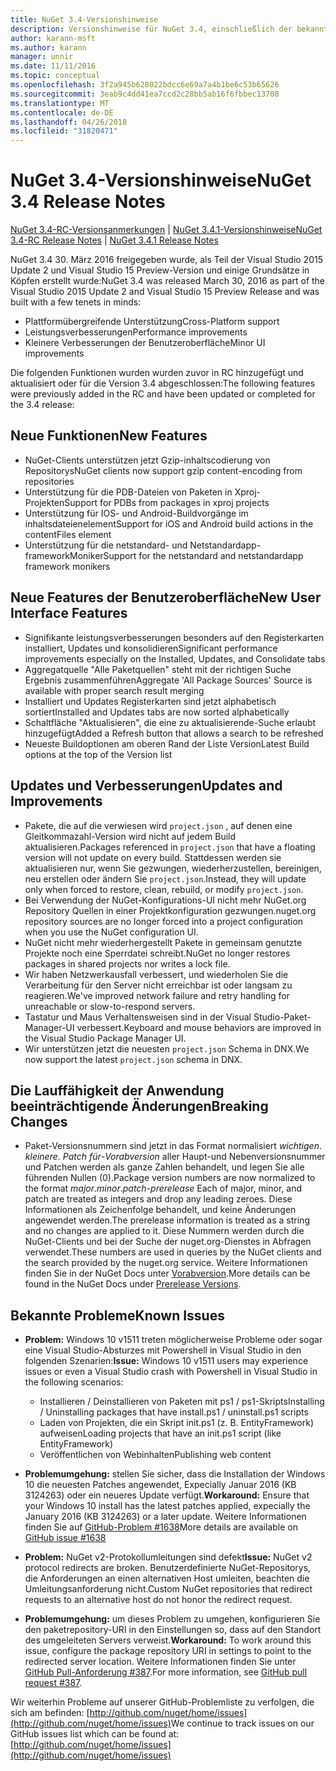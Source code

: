```yaml
---
title: NuGet 3.4-Versionshinweise
description: Versionshinweise für NuGet 3.4, einschließlich der bekannten Probleme, Fehlerbehebungen, Funktionen und Archivierung von dcrs Design.
author: karann-msft
ms.author: karann
manager: unnir
ms.date: 11/11/2016
ms.topic: conceptual
ms.openlocfilehash: 3f2a945b628022bdcc6e69a7a4b1be6c53b65626
ms.sourcegitcommit: 3eab9c4dd41ea7ccd2c28bb5ab16f6fbbec13708
ms.translationtype: MT
ms.contentlocale: de-DE
ms.lasthandoff: 04/26/2018
ms.locfileid: "31820471"
---
```

# <a name="nuget-34-release-notes"></a><span data-ttu-id="701bf-103">NuGet 3.4-Versionshinweise</span><span class="sxs-lookup"><span data-stu-id="701bf-103">NuGet 3.4 Release Notes</span></span>

<span data-ttu-id="701bf-104">[NuGet 3.4-RC-Versionsanmerkungen](../release-notes/nuget-3.4-RC.md) | [NuGet 3.4.1-Versionshinweise](../release-notes/nuget-3.4.1.md)</span><span class="sxs-lookup"><span data-stu-id="701bf-104">[NuGet 3.4-RC Release Notes](../release-notes/nuget-3.4-RC.md) | [NuGet 3.4.1 Release Notes](../release-notes/nuget-3.4.1.md)</span></span>

<span data-ttu-id="701bf-105">NuGet 3.4 30. März 2016 freigegeben wurde, als Teil der Visual Studio 2015 Update 2 und Visual Studio 15 Preview-Version und einige Grundsätze in Köpfen erstellt wurde:</span><span class="sxs-lookup"><span data-stu-id="701bf-105">NuGet 3.4 was released March 30, 2016 as part of the Visual Studio 2015 Update 2 and Visual Studio 15 Preview Release and was built with a few tenets in minds:</span></span>

* <span data-ttu-id="701bf-106">Plattformübergreifende Unterstützung</span><span class="sxs-lookup"><span data-stu-id="701bf-106">Cross-Platform support</span></span>
* <span data-ttu-id="701bf-107">Leistungsverbesserungen</span><span class="sxs-lookup"><span data-stu-id="701bf-107">Performance improvements</span></span>
* <span data-ttu-id="701bf-108">Kleinere Verbesserungen der Benutzeroberfläche</span><span class="sxs-lookup"><span data-stu-id="701bf-108">Minor UI improvements</span></span>

<span data-ttu-id="701bf-109">Die folgenden Funktionen wurden wurden zuvor in RC hinzugefügt und aktualisiert oder für die Version 3.4 abgeschlossen:</span><span class="sxs-lookup"><span data-stu-id="701bf-109">The following features were previously added in the RC and have been updated or completed for the 3.4 release:</span></span>

## <a name="new-features"></a><span data-ttu-id="701bf-110">Neue Funktionen</span><span class="sxs-lookup"><span data-stu-id="701bf-110">New Features</span></span>

* <span data-ttu-id="701bf-111">NuGet-Clients unterstützen jetzt Gzip-inhaltscodierung von Repositorys</span><span class="sxs-lookup"><span data-stu-id="701bf-111">NuGet clients now support gzip content-encoding from repositories</span></span>
* <span data-ttu-id="701bf-112">Unterstützung für die PDB-Dateien von Paketen in Xproj-Projekten</span><span class="sxs-lookup"><span data-stu-id="701bf-112">Support for PDBs from packages in xproj projects</span></span>
* <span data-ttu-id="701bf-113">Unterstützung für IOS- und Android-Buildvorgänge im inhaltsdateienelement</span><span class="sxs-lookup"><span data-stu-id="701bf-113">Support for iOS and Android build actions in the contentFiles element</span></span>
* <span data-ttu-id="701bf-114">Unterstützung für die netstandard- und Netstandardapp-frameworkMoniker</span><span class="sxs-lookup"><span data-stu-id="701bf-114">Support for the netstandard and netstandardapp framework monikers</span></span>

## <a name="new-user-interface-features"></a><span data-ttu-id="701bf-115">Neue Features der Benutzeroberfläche</span><span class="sxs-lookup"><span data-stu-id="701bf-115">New User Interface Features</span></span>

* <span data-ttu-id="701bf-116">Signifikante leistungsverbesserungen besonders auf den Registerkarten installiert, Updates und konsolidieren</span><span class="sxs-lookup"><span data-stu-id="701bf-116">Significant performance improvements especially on the Installed, Updates, and Consolidate tabs</span></span>
* <span data-ttu-id="701bf-117">Aggregatquelle "Alle Paketquellen" steht mit der richtigen Suche Ergebnis zusammenführen</span><span class="sxs-lookup"><span data-stu-id="701bf-117">Aggregate 'All Package Sources' Source is available with proper search result merging</span></span>
* <span data-ttu-id="701bf-118">Installiert und Updates Registerkarten sind jetzt alphabetisch sortiert</span><span class="sxs-lookup"><span data-stu-id="701bf-118">Installed and Updates tabs are now sorted alphabetically</span></span>
* <span data-ttu-id="701bf-119">Schaltfläche "Aktualisieren", die eine zu aktualisierende-Suche erlaubt hinzugefügt</span><span class="sxs-lookup"><span data-stu-id="701bf-119">Added a Refresh button that allows a search to be refreshed</span></span>
* <span data-ttu-id="701bf-120">Neueste Buildoptionen am oberen Rand der Liste Version</span><span class="sxs-lookup"><span data-stu-id="701bf-120">Latest Build options at the top of the Version list</span></span>

## <a name="updates-and-improvements"></a><span data-ttu-id="701bf-121">Updates und Verbesserungen</span><span class="sxs-lookup"><span data-stu-id="701bf-121">Updates and Improvements</span></span>

* <span data-ttu-id="701bf-122">Pakete, die auf die verwiesen wird `project.json` , auf denen eine Gleitkommazahl-Version wird nicht auf jedem Build aktualisieren.</span><span class="sxs-lookup"><span data-stu-id="701bf-122">Packages referenced in `project.json` that have a floating version will not update on every build.</span></span> <span data-ttu-id="701bf-123">Stattdessen werden sie aktualisieren nur, wenn Sie gezwungen, wiederherzustellen, bereinigen, neu erstellen oder ändern Sie `project.json`.</span><span class="sxs-lookup"><span data-stu-id="701bf-123">Instead, they will update only when forced to restore, clean, rebuild, or modify `project.json`.</span></span>
* <span data-ttu-id="701bf-124">Bei Verwendung der NuGet-Konfigurations-UI nicht mehr NuGet.org Repository Quellen in einer Projektkonfiguration gezwungen.</span><span class="sxs-lookup"><span data-stu-id="701bf-124">nuget.org repository sources are no longer forced into a project configuration when you use the NuGet configuration UI.</span></span>
* <span data-ttu-id="701bf-125">NuGet nicht mehr wiederhergestellt Pakete in gemeinsam genutzte Projekte noch eine Sperrdatei schreibt.</span><span class="sxs-lookup"><span data-stu-id="701bf-125">NuGet no longer restores packages in shared projects nor writes a lock file.</span></span>
* <span data-ttu-id="701bf-126">Wir haben Netzwerkausfall verbessert, und wiederholen Sie die Verarbeitung für den Server nicht erreichbar ist oder langsam zu reagieren.</span><span class="sxs-lookup"><span data-stu-id="701bf-126">We've improved network failure and retry handling for unreachable or slow-to-respond servers.</span></span>
* <span data-ttu-id="701bf-127">Tastatur und Maus Verhaltensweisen sind in der Visual Studio-Paket-Manager-UI verbessert.</span><span class="sxs-lookup"><span data-stu-id="701bf-127">Keyboard and mouse behaviors are improved in the Visual Studio Package Manager UI.</span></span>
* <span data-ttu-id="701bf-128">Wir unterstützen jetzt die neuesten `project.json` Schema in DNX.</span><span class="sxs-lookup"><span data-stu-id="701bf-128">We now support the latest `project.json` schema in DNX.</span></span>

## <a name="breaking-changes"></a><span data-ttu-id="701bf-129">Die Lauffähigkeit der Anwendung beeinträchtigende Änderungen</span><span class="sxs-lookup"><span data-stu-id="701bf-129">Breaking Changes</span></span>

* <span data-ttu-id="701bf-130">Paket-Versionsnummern sind jetzt in das Format normalisiert *wichtigen*. *kleinere*. *Patch für*-*Vorabversion* aller Haupt-und Nebenversionsnummer und Patchen werden als ganze Zahlen behandelt, und legen Sie alle führenden Nullen (0).</span><span class="sxs-lookup"><span data-stu-id="701bf-130">Package version numbers are now normalized to the format *major*.*minor*.*patch*-*prerelease*   Each of major, minor, and patch are treated as integers and drop any leading zeroes.</span></span>  <span data-ttu-id="701bf-131">Diese Informationen als Zeichenfolge behandelt, und keine Änderungen angewendet werden.</span><span class="sxs-lookup"><span data-stu-id="701bf-131">The prerelease information is treated as a string and no changes are applied to it.</span></span> <span data-ttu-id="701bf-132">Diese Nummern werden durch die NuGet-Clients und bei der Suche der nuget.org-Dienstes in Abfragen verwendet.</span><span class="sxs-lookup"><span data-stu-id="701bf-132">These numbers are used in queries by the NuGet clients and the search provided by the nuget.org service.</span></span>  <span data-ttu-id="701bf-133">Weitere Informationen finden Sie in der NuGet Docs unter [Vorabversion](../create-packages/prerelease-packages.md).</span><span class="sxs-lookup"><span data-stu-id="701bf-133">More details can be found in the NuGet Docs under [Prerelease Versions](../create-packages/prerelease-packages.md).</span></span>

## <a name="known-issues"></a><span data-ttu-id="701bf-134">Bekannte Probleme</span><span class="sxs-lookup"><span data-stu-id="701bf-134">Known Issues</span></span>

* <span data-ttu-id="701bf-135">**Problem:** Windows 10 v1511 treten möglicherweise Probleme oder sogar eine Visual Studio-Absturzes mit Powershell in Visual Studio in den folgenden Szenarien:</span><span class="sxs-lookup"><span data-stu-id="701bf-135">**Issue:** Windows 10 v1511 users may experience issues or even a Visual Studio crash with Powershell in Visual Studio in the following scenarios:</span></span>
    * <span data-ttu-id="701bf-136">Installieren / Deinstallieren von Paketen mit ps1 / ps1-Skripts</span><span class="sxs-lookup"><span data-stu-id="701bf-136">Installing / Uninstalling packages that have install.ps1 / uninstall.ps1 scripts</span></span>
    * <span data-ttu-id="701bf-137">Laden von Projekten, die ein Skript init.ps1 (z. B. EntityFramework) aufweisen</span><span class="sxs-lookup"><span data-stu-id="701bf-137">Loading projects that have an init.ps1 script (like EntityFramework)</span></span>
    * <span data-ttu-id="701bf-138">Veröffentlichen von Webinhalten</span><span class="sxs-lookup"><span data-stu-id="701bf-138">Publishing web content</span></span>

* <span data-ttu-id="701bf-139">**Problemumgehung:** stellen Sie sicher, dass die Installation der Windows 10 die neuesten Patches angewendet, Expecially Januar 2016 (KB 3124263) oder ein neueres Update verfügt.</span><span class="sxs-lookup"><span data-stu-id="701bf-139">**Workaround:** Ensure that your Windows 10 install has the latest patches applied, expecially the January 2016 (KB 3124263) or a later update.</span></span>  <span data-ttu-id="701bf-140">Weitere Informationen finden Sie auf [GitHub-Problem #1638](http://github.com/nuget/home/issues/1638)</span><span class="sxs-lookup"><span data-stu-id="701bf-140">More details are available on [GitHub issue #1638](http://github.com/nuget/home/issues/1638)</span></span>

* <span data-ttu-id="701bf-141">**Problem:** NuGet v2-Protokollumleitungen sind defekt</span><span class="sxs-lookup"><span data-stu-id="701bf-141">**Issue:** NuGet v2 protocol redirects are broken.</span></span>
<span data-ttu-id="701bf-142">Benutzerdefinierte NuGet-Repositorys, die Anforderungen an einen alternativen Host umleiten, beachten die Umleitungsanforderung nicht.</span><span class="sxs-lookup"><span data-stu-id="701bf-142">Custom NuGet repositories that redirect requests to an alternative host do not honor the redirect request.</span></span>
* <span data-ttu-id="701bf-143">**Problemumgehung:** um dieses Problem zu umgehen, konfigurieren Sie den paketrepository-URI in den Einstellungen so, dass auf den Standort des umgeleiteten Servers verweist.</span><span class="sxs-lookup"><span data-stu-id="701bf-143">**Workaround:**  To work around this issue, configure the package repository URI in settings to point to the redirected server location.</span></span>
<span data-ttu-id="701bf-144">Weitere Informationen finden Sie unter [GitHub Pull-Anforderung #387](https://github.com/NuGet/NuGet.Client/pull/387).</span><span class="sxs-lookup"><span data-stu-id="701bf-144">For more information, see [GitHub pull request #387](https://github.com/NuGet/NuGet.Client/pull/387).</span></span>

<span data-ttu-id="701bf-145">Wir weiterhin Probleme auf unserer GitHub-Problemliste zu verfolgen, die sich am befinden: [http://github.com/nuget/home/issues](http://github.com/nuget/home/issues)</span><span class="sxs-lookup"><span data-stu-id="701bf-145">We continue to track issues on our GitHub issues list which can be found at: [http://github.com/nuget/home/issues](http://github.com/nuget/home/issues)</span></span>
